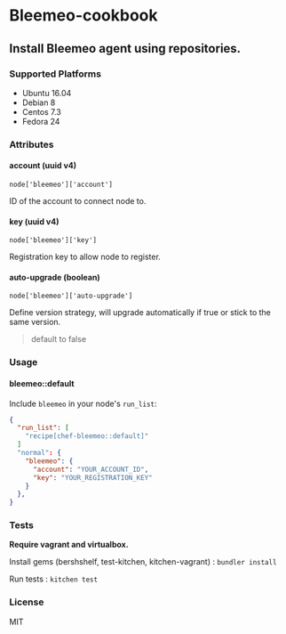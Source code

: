 Bleemeo-cookbook
===

Install Bleemeo agent using repositories.
---

### Supported Platforms

- Ubuntu 16.04
- Debian 8
- Centos 7.3
- Fedora 24

### Attributes

#### account (uuid v4)

`node['bleemeo']['account']`

ID of the account to connect node to.

#### key (uuid v4)

`node['bleemeo']['key']`

Registration key to allow node to register.

#### auto-upgrade (boolean)

`node['bleemeo']['auto-upgrade']`

Define version strategy, will upgrade automatically if true or stick to the same
version.

> default to false

### Usage

#### bleemeo::default

Include `bleemeo` in your node's `run_list`:

```json
{
  "run_list": [
    "recipe[chef-bleemeo::default]"
  ]
  "normal": {
    "bleemeo": {
      "account": "YOUR_ACCOUNT_ID",
      "key": "YOUR_REGISTRATION_KEY"
    }
  },
}
```

### Tests

**Require vagrant and virtualbox.**

Install gems (bershshelf, test-kitchen, kitchen-vagrant) : `bundler install`

Run tests : `kitchen test`

### License

MIT
